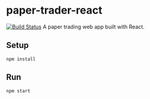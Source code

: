# paper-trader-react
[![Build Status](https://travis-ci.org/volsci/paper-trader-react.svg?branch=master)](https://travis-ci.org/volsci/paper-trader-react)
A paper trading web app built with React. 

Setup
---

```
npm install
```

Run
---

```
npm start
```
